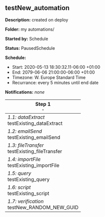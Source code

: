 ## testNew_automation

**Description:** created on deploy

**Folder:** my automations/

**Started by:** Schedule

**Status:** PausedSchedule

**Schedule:**

* Start: 2020-05-13 18:30:32.11-06:00 +01:00
* End: 2079-06-06 21:00:00-06:00 +01:00
* Timezone: W. Europe Standard Time
* Recurrance: every 5 minutes until end date

**Notifications:** _none_


| Step 1<br>_<small>-</small>_ |
| --- |
| _1.1: dataExtract_<br>testExisting_dataExtract |
| _1.2: emailSend_<br>testExisting_emailSend |
| _1.3: fileTransfer_<br>testExisting_fileTransfer |
| _1.4: importFile_<br>testExisting_importFile |
| _1.5: query_<br>testExisting_query |
| _1.6: script_<br>testExisting_script |
| _1.7: verification_<br>testNew_RANDOM_NEW_GUID |
